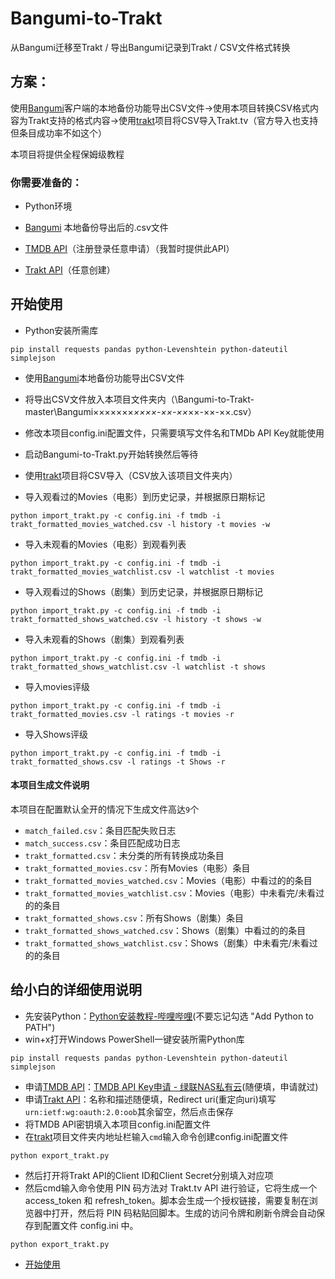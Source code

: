 # Bangumi-to-Trakt
从Bangumi迁移至Trakt / 导出Bangumi记录到Trakt / CSV文件格式转换


## 方案：

使用[Bangumi](https://github.com/czy0729/Bangumi)客户端的本地备份功能导出CSV文件→使用本项目转换CSV格式内容为Trakt支持的格式内容→使用[trakt](https://github.com/xbgmsharp/trakt)项目将CSV导入Trakt.tv（官方导入也支持但条目成功率不如这个）

本项目将提供全程保姆级教程

### 你需要准备的：

* Python环境

* [Bangumi](https://github.com/czy0729/Bangumi) 本地备份导出后的.csv文件

* [TMDB API](https://www.themoviedb.org/settings/api)（注册登录任意申请）（我暂时提供此API）

* [Trakt API](https://trakt.tv/oauth/applications)（任意创建）

## 开始使用
* Python安装所需库
```
pip install requests pandas python-Levenshtein python-dateutil simplejson
```

* 使用[Bangumi](https://github.com/czy0729/Bangumi)本地备份功能导出CSV文件

* 将导出CSV文件放入本项目文件夹内（\Bangumi-to-Trakt-master\Bangumi×××××××_××××-××-××_××-××-××.csv）

* 修改本项目config.ini配置文件，只需要填写文件名和TMDb API Key就能使用
 
* 启动Bangumi-to-Trakt.py开始转换然后等待

* 使用[trakt](https://github.com/xbgmsharp/trakt)项目将CSV导入（CSV放入该项目文件夹内）

* 导入观看过的Movies（电影）到历史记录，并根据原日期标记
```
python import_trakt.py -c config.ini -f tmdb -i trakt_formatted_movies_watched.csv -l history -t movies -w
```
* 导入未观看的Movies（电影）到观看列表
```
python import_trakt.py -c config.ini -f tmdb -i trakt_formatted_movies_watchlist.csv -l watchlist -t movies
```
* 导入观看过的Shows（剧集）到历史记录，并根据原日期标记
```
python import_trakt.py -c config.ini -f tmdb -i trakt_formatted_shows_watched.csv -l history -t shows -w
```
* 导入未观看的Shows（剧集）到观看列表
```
python import_trakt.py -c config.ini -f tmdb -i trakt_formatted_shows_watchlist.csv -l watchlist -t shows
```
* 导入movies评级
```
python import_trakt.py -c config.ini -f tmdb -i trakt_formatted_movies.csv -l ratings -t movies -r
```
* 导入Shows评级
```
python import_trakt.py -c config.ini -f tmdb -i trakt_formatted_shows.csv -l ratings -t Shows -r
```

#### 本项目生成文件说明
本项目在配置默认全开的情况下生成文件高达``9``个
* `match_failed.csv`：条目匹配失败日志
* `match_success.csv`：条目匹配成功日志
* `trakt_formatted.csv`：未分类的所有转换成功条目
* `trakt_formatted_movies.csv`：所有Movies（电影）条目
* `trakt_formatted_movies_watched.csv`：Movies（电影）中看过的的条目
* `trakt_formatted_movies_watchlist.csv`：Movies（电影）中未看完/未看过的的条目
* `trakt_formatted_shows.csv`：所有Shows（剧集）条目
* `trakt_formatted_shows_watched.csv`：Shows（剧集）中看过的的条目
* `trakt_formatted_shows_watchlist.csv`：Shows（剧集）中未看完/未看过的的条目

## 给小白的详细使用说明
* 先安装Python：[Python安装教程-哔哩哔哩](https://www.bilibili.com/video/av421893699)(不要忘记勾选 "Add Python to PATH")
* win+x打开Windows PowerShell一键安装所需Python库
```
pip install requests pandas python-Levenshtein python-dateutil simplejson
```
* 申请[TMDB API](https://www.themoviedb.org/settings/api)：[TMDB API Key申请 - 绿联NAS私有云](https://www.ugnas.com/tutorial-detail/id-226.html)(随便填，申请就过)
* 申请[Trakt API](https://trakt.tv/oauth/applications)：名称和描述随便填，Redirect uri(重定向uri)填写``urn:ietf:wg:oauth:2.0:oob``其余留空，然后点击保存
* 将TMDB API密钥填入本项目config.ini配置文件
* 在[trakt](https://github.com/xbgmsharp/trakt)项目文件夹内地址栏输入`cmd`输入命令创建config.ini配置文件
```
python export_trakt.py
```
* 然后打开将Trakt API的Client ID和Client Secret分别填入对应项
* 然后cmd输入命令使用 PIN 码方法对 Trakt.tv API 进行验证，它将生成一个 access_token 和 refresh_token。脚本会生成一个授权链接，需要复制在浏览器中打开，然后将 PIN 码粘贴回脚本。生成的访问令牌和刷新令牌会自动保存到配置文件 config.ini 中。
```
python export_trakt.py
```
* [开始使用](https://github.com/wan0ge/Bangumi-to-Trakt?tab=readme-ov-file#%E5%BC%80%E5%A7%8B%E4%BD%BF%E7%94%A8)
